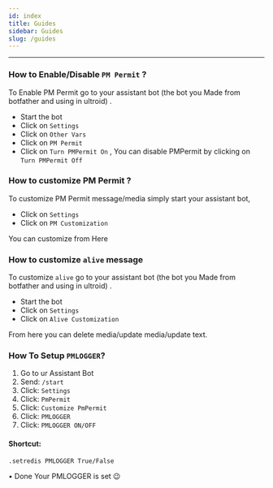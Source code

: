 ```yaml
---
id: index
title: Guides
sidebar: Guides
slug: /guides
---
```


---

### How to Enable/Disable `PM Permit` ?

To Enable PM Permit go to your assistant bot (the bot you Made from botfather and using in ultroid) . 
* Start the bot
* Click on `Settings`
* Click on `Other Vars`
* Click on `PM Permit`
* Click on `Turn PMPermit On` , You can disable PMPermit by clicking on `Turn PMPermit Off`

### How to customize PM Permit ?

To customize PM Permit message/media simply start your assistant bot,
* Click on `Settings`
* Click on `PM Customization`

You can customize from Here

### How to customize `alive` message

To customize `alive` go to your assistant bot (the bot you Made from botfather and using in ultroid) . 
* Start the bot
* Click on `Settings`
* Click on `Alive Customization`

From here you can delete media/update media/update text.

### How To Setup `PMLOGGER`?

1) Go to ur Assistant Bot
2) Send: `/start`
3) Click: `Settings`
4) Click: `PmPermit`
5) Click: `Customize PmPermit`
6) Click: `PMLOGGER`
7) Click: `PMLOGGER ON/OFF`

#### Shortcut:
`.setredis PMLOGGER True/False`

• Done Your PMLOGGER is set 😉
